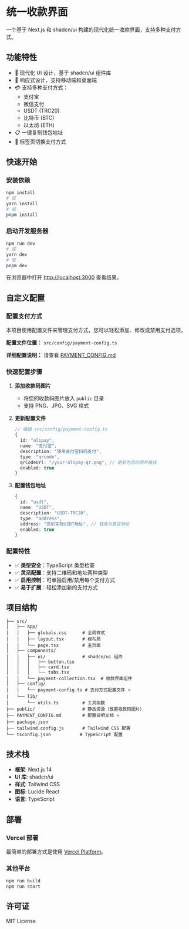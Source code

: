 # 统一收款界面

一个基于 Next.js 和 shadcn/ui 构建的现代化统一收款界面，支持多种支付方式。

## 功能特性

- 🎨 现代化 UI 设计，基于 shadcn/ui 组件库
- 📱 响应式设计，支持移动端和桌面端
- 💳 支持多种支付方式：
  - 支付宝
  - 微信支付
  - USDT (TRC20)
  - 比特币 (BTC)
  - 以太坊 (ETH)
- 📋 一键复制钱包地址
- 🔄 标签页切换支付方式

## 快速开始

### 安装依赖

```bash
npm install
# 或
yarn install
# 或
pnpm install
```

### 启动开发服务器

```bash
npm run dev
# 或
yarn dev
# 或
pnpm dev
```

在浏览器中打开 [http://localhost:3000](http://localhost:3000) 查看结果。

## 自定义配置

### 配置支付方式

本项目使用配置文件来管理支付方式，您可以轻松添加、修改或禁用支付选项。

**配置文件位置：** `src/config/payment-config.ts`

**详细配置说明：** 请查看 [PAYMENT_CONFIG.md](./PAYMENT_CONFIG.md)

### 快速配置步骤

1. **添加收款码图片**
   - 将您的收款码图片放入 `public` 目录
   - 支持 PNG、JPG、SVG 格式

2. **更新配置文件**
   ```typescript
   // 编辑 src/config/payment-config.ts
   {
     id: "alipay",
     name: "支付宝",
     description: "使用支付宝扫码支付",
     type: "qrcode",
     qrCodeUrl: "/your-alipay-qr.png", // 更新为您的图片路径
     enabled: true
   }
   ```

3. **配置钱包地址**
   ```typescript
   {
     id: "usdt",
     name: "USDT",
     description: "USDT-TRC20",
     type: "address",
     address: "您的实际USDT地址", // 替换为真实地址
     enabled: true
   }
   ```

### 配置特性

- ✅ **类型安全**：TypeScript 类型检查
- ✅ **灵活配置**：支持二维码和地址两种类型
- ✅ **启用控制**：可单独启用/禁用每个支付方式
- ✅ **易于扩展**：轻松添加新的支付方式

## 项目结构

```
├── src/
│   ├── app/
│   │   ├── globals.css      # 全局样式
│   │   ├── layout.tsx       # 根布局
│   │   └── page.tsx         # 主页面
│   ├── components/
│   │   ├── ui/              # shadcn/ui 组件
│   │   │   ├── button.tsx
│   │   │   ├── card.tsx
│   │   │   └── tabs.tsx
│   │   └── payment-collection.tsx  # 收款界面组件
│   ├── config/
│   │   └── payment-config.ts # 支付方式配置文件 ⭐
│   └── lib/
│       └── utils.ts         # 工具函数
├── public/                  # 静态资源（放置收款码图片）
├── PAYMENT_CONFIG.md        # 配置说明文档 ⭐
├── package.json
├── tailwind.config.js       # Tailwind CSS 配置
└── tsconfig.json           # TypeScript 配置
```

## 技术栈

- **框架**: Next.js 14
- **UI 库**: shadcn/ui
- **样式**: Tailwind CSS
- **图标**: Lucide React
- **语言**: TypeScript

## 部署

### Vercel 部署

最简单的部署方式是使用 [Vercel Platform](https://vercel.com/new)。

### 其他平台

```bash
npm run build
npm run start
```

## 许可证

MIT License